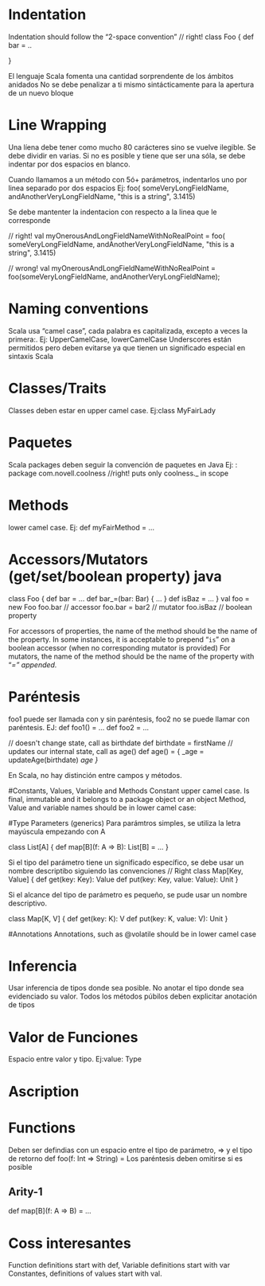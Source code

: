
# Indentation

Indentation should follow the “2-space convention”
// right!
class Foo {
  def bar = ..

}

El lenguaje Scala fomenta una cantidad sorprendente de los ámbitos anidados
No se debe penalizar a ti mismo sintácticamente para la apertura de un nuevo bloque

# Line Wrapping
Una líena debe tener como mucho 80 carácteres sino se vuelve ilegible. Se debe dividir en varias.
Si no es posible y tiene que ser una sóla,  se debe indentar por dos espacios en blanco.

Cuando llamamos a un método con 5ó+ parámetros, indentarlos uno por linea separado por dos espacios
Ej:
foo(
  someVeryLongFieldName,
  andAnotherVeryLongFieldName,
  "this is a string",
  3.1415)

Se debe mantenter la indentacion con respecto a la linea que le corresponde

// right!
val myOnerousAndLongFieldNameWithNoRealPoint =
  foo(
    someVeryLongFieldName,
    andAnotherVeryLongFieldName,
    "this is a string",
    3.1415)

// wrong!
val myOnerousAndLongFieldNameWithNoRealPoint =
foo(someVeryLongFieldName,
andAnotherVeryLongFieldName);

# Naming conventions
Scala usa “camel case”, cada palabra es capitalizada, excepto a veces la primera:. Ej: UpperCamelCase, lowerCamelCase
Underscores están permitidos pero deben evitarse ya que tienen un significado especial en sintaxis Scala

# Classes/Traits
Classes deben estar en upper camel case. Ej:class MyFairLady

# Paquetes
Scala packages deben seguir la convención de paquetes en Java
Ej: : package com.novell.coolness  //right! puts only coolness._ in scope

# Methods
lower camel case. Ej: def myFairMethod = ...

# Accessors/Mutators (get/set/boolean property) java

class Foo {
  def bar = ...
  def bar_=(bar: Bar) {
    ...
  }
  def isBaz = ...
}
val foo = new Foo
foo.bar             // accessor
foo.bar = bar2      // mutator
foo.isBaz           // boolean property


For accessors of properties, the name of the method should be the name of the property.
In some instances, it is acceptable to prepend “`is`” on a boolean accessor (when no corresponding mutator is provided)
For mutators, the name of the method should be the name of the property with “_=” appended._

# Paréntesis

foo1 puede ser llamada con y sin paréntesis, foo2 no se puede llamar con paréntesis.
EJ: def foo1() = ... def foo2 = ...

// doesn't change state, call as birthdate
def birthdate = firstName
// updates our internal state, call as age()
def age() = {
  _age = updateAge(birthdate)
  _age
}_

En Scala, no hay distinción entre campos y métodos.

#Constants, Values, Variable and Methods
Constant  upper camel case. Is final, immutable and it belongs to a package object or an object
Method, Value and variable names should be in lower camel case:

#Type Parameters (generics)
Para parámtros simples, se utiliza la letra mayúscula empezando con A

class List[A] {
  def map[B](f: A => B): List[B] = ...
}

Si el tipo del parámetro tiene un significado específico, se debe usar un nombre descriptibo siguiendo las convenciones
// Right
class Map[Key, Value] {
  def get(key: Key): Value
  def put(key: Key, value: Value): Unit
}

Si el alcance del tipo de parámetro es pequeño, se pude usar  un nombre descriptivo.

class Map[K, V] {
  def get(key: K): V
  def put(key: K, value: V): Unit
}

#Annotations
Annotations, such as @volatile should be in lower camel case

# Inferencia
Usar inferencia de tipos donde sea posible. No anotar el tipo donde sea evidenciado su valor.
Todos los métodos púbilos deben explicitar anotación de tipos

# Valor de Funciones
Espacio  entre valor y tipo. Ej:value: Type

# Ascription

# Functions
Deben ser defindias con un espacio entre el tipo de parámetro,  => y el tipo de retorno
def foo(f: Int => String) =
Los paréntesis deben omitirse si es posible
## Arity-1
def map[B](f: A => B) = ...

# Coss interesantes
Function definitions start with def,
Variable definitions start with var
Constantes, definitions of values start with val.
